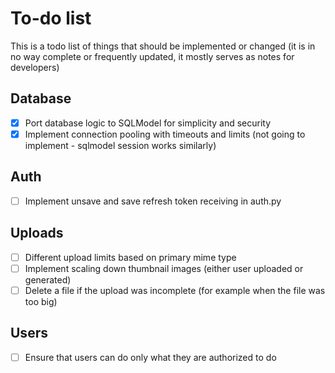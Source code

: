 # To-do list
This is a todo list of things that should be implemented or changed (it is in no way complete or frequently updated, it mostly serves as notes for developers)
## Database
- [x] Port database logic to SQLModel for simplicity and security
- [x] Implement connection pooling with timeouts and limits (not going to implement - sqlmodel session works similarly)

## Auth
- [ ] Implement unsave and save refresh token receiving in auth.py

## Uploads
- [ ] Different upload limits based on primary mime type
- [ ] Implement scaling down thumbnail images (either user uploaded or generated)
- [ ] Delete a file if the upload was incomplete (for example when the file was too big)

## Users
- [ ] Ensure that users can do only what they are authorized to do